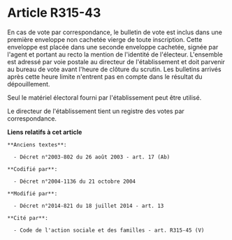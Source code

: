 # Article R315-43

En cas de vote par correspondance, le bulletin de vote est inclus dans une première enveloppe non cachetée vierge de toute
inscription. Cette enveloppe est placée dans une seconde enveloppe cachetée, signée par l'agent et portant au recto la
mention de l'identité de l'électeur. L'ensemble est adressé par voie postale au directeur de l'établissement et doit parvenir
au bureau de vote avant l'heure de clôture du scrutin. Les bulletins arrivés après cette heure limite n'entrent pas en compte
dans le résultat du dépouillement.

Seul le matériel électoral fourni par l'établissement peut être utilisé.

Le directeur de l'établissement tient un registre des votes par correspondance.

**Liens relatifs à cet article**

	**Anciens textes**:

	  - Décret n°2003-802 du 26 août 2003 - art. 17 (Ab)

	**Codifié par**:

	  - Décret n°2004-1136 du 21 octobre 2004

	**Modifié par**:

	  - Décret n°2014-821 du 18 juillet 2014 - art. 13

	**Cité par**:

	  - Code de l'action sociale et des familles - art. R315-45 (V)
